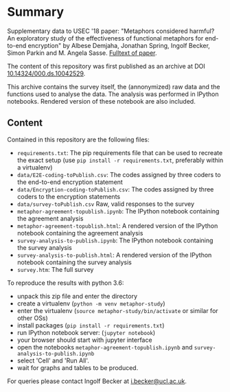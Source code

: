 # Summary
Supplementary data to USEC '18 paper: "Metaphors considered harmful? An exploratory study of the effectiveness of functional metaphors for end-to-end encryption" by Albese Demjaha, Jonathan Spring, Ingolf Becker, Simon Parkin and M. Angela Sasse. [Fulltext of paper](http://sec.cs.ucl.ac.uk/fileadmin/sec/publications/Demjaha-2018-metaphors-considered-harmful.pdf).

The content of this repository was first published as an archive at DOI [10.14324/000.ds.10042529](http://dx.doi.org/10.14324/000.ds.10042529).


This archive contains the survey itself, the (annonymized) raw data and the functions used to analyse the data. The analysis was performed in IPython notebooks. Rendered version of these notebook are also included.

## Content

Contained in this repository are the following files:
- `requirements.txt`: The pip requirements file that can be used to recreate the exact setup (use `pip install -r requirements.txt`, preferably within a virtualenv)
- `data/E2E-coding-toPublish.csv`: The codes assigned by three coders to the end-to-end encryption statement
- `data/Encryption-coding-toPublish.csv`: The codes assigned by three coders to the encryption statements
- `data/survey-toPublish.csv` Raw, valid responses to the survey
- `metaphor-agreement-topublish.ipynb`: The IPython notebook containing the agreement analysis
- `metaphor-agreement-topublish.html`: A rendered version of the IPython notebook containing the agreement analysis
- `survey-analysis-to-publish.ipynb`: The IPython notebook containing the survey analysis
- `survey-analysis-to-publish.html`: A rendered version of the IPython notebook containing the survey analysis
- `survey.htm`: The full survey

To reproduce the results with python 3.6:
- unpack this zip file and enter the directory
- create a virtualenv (`python -m venv metaphor-study`)
- enter the virtualenv (`source metaphor-study/bin/activate` or similar for other OSs)
- install packages (`pip install -r requirements.txt`)
- run IPython notebook server: (`jupyter notebook`)
- your browser should start with jupyter interface
- open the notebooks `metaphor-agreement-topublish.ipynb` and `survey-analysis-to-publish.ipynb`
- select 'Cell' and 'Run All'.
- wait for graphs and tables to be produced.

For queries please contact Ingolf Becker at i.becker@ucl.ac.uk.
